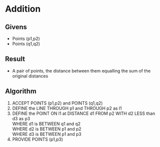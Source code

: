 # Addition

## Givens

 * Points (p1,p2)
 * Points (q1,q2)

## Result

 * A pair of points, the distance between them equalling the sum of the original distances

## Algorithm

 1. ACCEPT POINTS (p1,p2) and POINTS (q1,q2)
 1. DEFINE the LINE THROUGH p1 and THROUGH p2 as l1
 1. DEFINE the POINT ON l1 at DISTANCE d1 FROM p2 WITH d2 LESS than d3 as p3<br/>
    WHERE d1 is BETWEEN q1 and q2<br/>
    WHERE d2 is BETWEEN p1 and p2<br/>
    WHERE d3 is BETWEEN p1 and p3
 1. PROVIDE POINTS (p1,p3)
